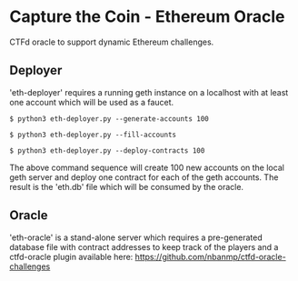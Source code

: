 Capture the Coin - Ethereum Oracle
==================================

CTFd oracle to support dynamic Ethereum challenges.

Deployer
--------

'eth-deployer' requires a running geth instance on a localhost with at least one account which will be used as a faucet.

```
$ python3 eth-deployer.py --generate-accounts 100

$ python3 eth-deployer.py --fill-accounts

$ python3 eth-deployer.py --deploy-contracts 100
```

The above command sequence will create 100 new accounts on the local geth server and deploy one contract for each of the geth accounts. The result is the 'eth.db' file which will be consumed by the oracle.

Oracle
------

'eth-oracle' is a stand-alone server which requires a pre-generated database file with contract addresses to keep track of the players and a ctfd-oracle plugin available here: https://github.com/nbanmp/ctfd-oracle-challenges

